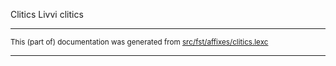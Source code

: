 Clitics
Livvi clitics

* * *

<small>This (part of) documentation was generated from [src/fst/affixes/clitics.lexc](https://github.com/giellalt/lang-olo/blob/main/src/fst/affixes/clitics.lexc)</small>

---

